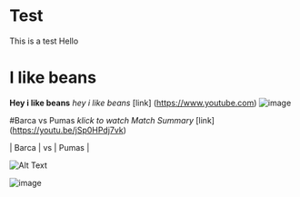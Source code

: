 # Test
This is a test
Hello

# I like beans
**Hey i like beans**
*hey i like beans*
[link] (https://www.youtube.com)
![image](https://user-images.githubusercontent.com/110892382/183600164-5bf2a84a-f87d-4f13-8624-99155c9776d8.png)

#Barca vs Pumas
*klick to watch Match Summary*
[link] (https://youtu.be/jSp0HPdj7vk)


| Barca | vs | Pumas |  
  
  
  ![Alt Text](https://media.giphy.com/media/vFKqnCdLPNOKc/giphy.gif)

![image](https://user-images.githubusercontent.com/110892382/183609698-fea59129-82ae-4321-b4bc-dcfd026faed9.png)

